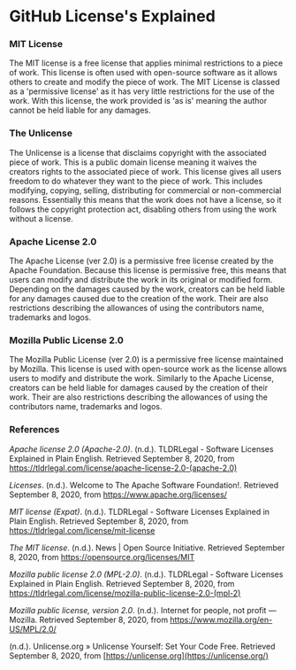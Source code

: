 # GitHub License's Explained

<h3>MIT License</h3>

The MIT license is a free license that applies minimal restrictions to a piece of work. This license is often used with open-source software as it allows others to create and modify the piece of work. The MIT License is classed as a 'permissive license' as it has very little restrictions for the use of the work. With this license, the work provided is 'as is' meaning the author cannot be held liable for any damages.

<h3>The Unlicense</h3>

The Unlicense is a license that disclaims copyright with the associated piece of work. This is a public domain license meaning it waives the creators rights to the associated piece of work. This license gives all users freedom to do whatever they want to the piece of work. This includes modifying, copying, selling, distributing for commercial or non-commercial reasons.  Essentially this means that the work does not have a license, so it follows the copyright protection act, disabling others from using the work without a license.

<h3>Apache License 2.0</h3>

The Apache License (ver 2.0) is a permissive free license created by the Apache Foundation. Because this license is permissive free, this means that users can modify and distribute the work in its original or modified form. Depending on the damages caused by the work, creators can be held liable for any damages caused due to the creation of the work. Their are also restrictions describing the allowances of using the contributors name, trademarks and logos.

<h3>Mozilla Public License 2.0</h3>

The Mozilla Public License (ver 2.0) is a permissive free license maintained by Mozilla. This license is used with open-source work as the license allows users to modify and distribute the work.  Similarly to the Apache License, creators can be held liable for damages caused by the creation of their work. Their are also restrictions describing the allowances of using the contributors name, trademarks and logos.

<h3>References</h3>

*Apache license 2.0 (Apache-2.0)*. (n.d.). TLDRLegal - Software Licenses Explained in Plain English. Retrieved September 8, 2020, from https://tldrlegal.com/license/apache-license-2.0-(apache-2.0)

*Licenses*. (n.d.). Welcome to The Apache Software Foundation!. Retrieved September 8, 2020, from https://www.apache.org/licenses/

*MIT license (Expat)*. (n.d.). TLDRLegal - Software Licenses Explained in Plain English. Retrieved September 8, 2020, from https://tldrlegal.com/license/mit-license

*The MIT license*. (n.d.). News | Open Source Initiative. Retrieved September 8, 2020, from https://opensource.org/licenses/MIT

*Mozilla public license 2.0 (MPL-2.0)*. (n.d.). TLDRLegal - Software Licenses Explained in Plain English. Retrieved September 8, 2020, from https://tldrlegal.com/license/mozilla-public-license-2.0-(mpl-2)

*Mozilla public license, version 2.0*. (n.d.). Internet for people, not profit — Mozilla. Retrieved September 8, 2020, from https://www.mozilla.org/en-US/MPL/2.0/

(n.d.). Unlicense.org » Unlicense Yourself: Set Your Code Free. Retrieved September 8, 2020, from [https://unlicense.org](https://unlicense.org/)